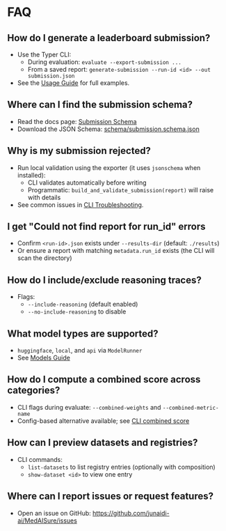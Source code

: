 # FAQ

## How do I generate a leaderboard submission?

- Use the Typer CLI:
  - During evaluation: `evaluate --export-submission ...`
  - From a saved report: `generate-submission --run-id <id> --out submission.json`
- See the [Usage Guide](usage.md#end-to-end-evaluate-and-export-leaderboard-submission) for full examples.

## Where can I find the submission schema?

- Read the docs page: [Submission Schema](submission_schema.md)
- Download the JSON Schema: [schema/submission.schema.json](schema/submission.schema.json)

## Why is my submission rejected?

- Run local validation using the exporter (it uses `jsonschema` when installed):
  - CLI validates automatically before writing
  - Programmatic: `build_and_validate_submission(report)` will raise with details
- See common issues in [CLI Troubleshooting](api/cli.md#troubleshooting).

## I get "Could not find report for run_id" errors

- Confirm `<run-id>.json` exists under `--results-dir` (default: `./results`)
- Or ensure a report with matching `metadata.run_id` exists (the CLI will scan the directory)

## How do I include/exclude reasoning traces?

- Flags:
  - `--include-reasoning` (default enabled)
  - `--no-include-reasoning` to disable

## What model types are supported?

- `huggingface`, `local`, and `api` via `ModelRunner`
- See [Models Guide](models/model_interface.md)

## How do I compute a combined score across categories?

- CLI flags during evaluate: `--combined-weights` and `--combined-metric-name`
- Config-based alternative available; see [CLI combined score](api/cli.md#combined-score-via-cli-typer)

## How can I preview datasets and registries?

- CLI commands:
  - `list-datasets` to list registry entries (optionally with composition)
  - `show-dataset <id>` to view one entry

## Where can I report issues or request features?

- Open an issue on GitHub: https://github.com/junaidi-ai/MedAISure/issues
